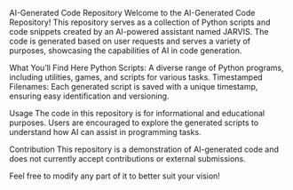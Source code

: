 AI-Generated Code Repository
Welcome to the AI-Generated Code Repository! This repository serves as a collection of Python scripts and code snippets created by an AI-powered assistant named JARVIS. The code is generated based on user requests and serves a variety of purposes, showcasing the capabilities of AI in code generation.

What You’ll Find Here
Python Scripts: A diverse range of Python programs, including utilities, games, and scripts for various tasks.
Timestamped Filenames: Each generated script is saved with a unique timestamp, ensuring easy identification and versioning.


Usage
The code in this repository is for informational and educational purposes. Users are encouraged to explore the generated scripts to understand how AI can assist in programming tasks.

Contribution
This repository is a demonstration of AI-generated code and does not currently accept contributions or external submissions.


Feel free to modify any part of it to better suit your vision!
